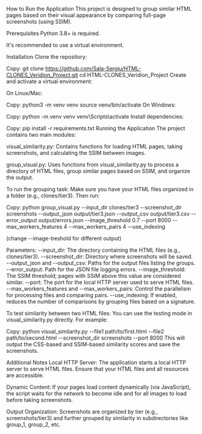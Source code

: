 How to Run the Application
This project is designed to group similar HTML pages based on their visual appearance by comparing full-page screenshots (using SSIM).

Prerequisites
Python 3.8+ is required.

It's recommended to use a virtual environment.

Installation
Clone the repository:

Copy: git clone https://github.com/Sala-Sergiu/HTML-CLONES_Veridion_Project.git
cd HTML-CLONES_Veridion_Project
Create and activate a virtual environment:

On Linux/Mac:

Copy: python3 -m venv venv
source venv/bin/activate
On Windows:

Copy: python -m venv venv
venv\Scripts\activate
Install dependencies:

Copy: pip install -r requirements.txt
Running the Application
The project contains two main modules:

visual_similarity.py: Contains functions for loading HTML pages, taking screenshots, and calculating the SSIM between images.

group_visual.py: Uses functions from visual_similarity.py to process a directory of HTML files, group similar pages based on SSIM, and organize the output.

To run the grouping task:
Make sure you have your HTML files organized in a folder (e.g., clones/tier3). Then run:

Copy: python group_visual.py --input_dir clones/tier3 --screenshot_dir screenshots --output_json output/tier3.json --output_csv output/tier3.csv --error_output output/errors.json --image_threshold 0.7 --port 8000 --max_workers_features 4 --max_workers_pairs 4 --use_indexing

(change --image-treshold for different output)

Parameters:
--input_dir: The directory containing the HTML files (e.g., clones/tier3).
--screenshot_dir: Directory where screenshots will be saved.
--output_json and --output_csv: Paths for the output files listing the groups.
--error_output: Path for the JSON file logging errors.
--image_threshold: The SSIM threshold; pages with SSIM above this value are considered similar.
--port: The port for the local HTTP server used to serve HTML files.
--max_workers_features and --max_workers_pairs: Control the parallelism for processing files and comparing pairs.
--use_indexing: If enabled, reduces the number of comparisons by grouping files based on a signature.

To test similarity between two HTML files:
You can use the testing mode in visual_similarity.py directly. For example:

Copy: python visual_similarity.py --file1 path/to/first.html --file2 path/to/second.html --screenshot_dir screenshots --port 8000
This will output the CSS-based and SSIM-based similarity scores and save the screenshots.

Additional Notes
Local HTTP Server: The application starts a local HTTP server to serve HTML files. Ensure that your HTML files and all resources are accessible.

Dynamic Content: If your pages load content dynamically (via JavaScript), the script waits for the network to become idle and for all images to load before taking screenshots.

Output Organization: Screenshots are organized by tier (e.g., screenshots/tier3) and further grouped by similarity in subdirectories like group_1, group_2, etc.

